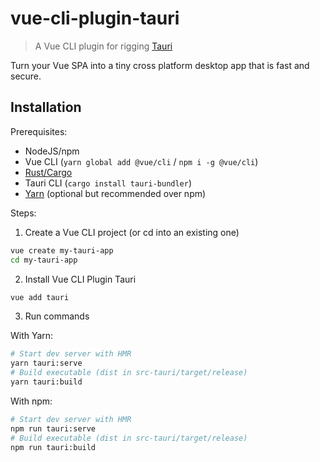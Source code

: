 # vue-cli-plugin-tauri

> A Vue CLI plugin for rigging [Tauri](https://github.com/tauri-apps/tauri)

Turn your Vue SPA into a tiny cross platform desktop app that is fast and secure.

## Installation

Prerequisites:

- NodeJS/npm
- Vue CLI (`yarn global add @vue/cli` / `npm i -g @vue/cli`)
- [Rust/Cargo](https://www.rust-lang.org/)
- Tauri CLI (`cargo install tauri-bundler`)
- [Yarn](https://yarnpkg.com/lang/en/) (optional but recommended over npm)

Steps:

1. Create a Vue CLI project (or cd into an existing one)

```bash
vue create my-tauri-app
cd my-tauri-app
```

2. Install Vue CLI Plugin Tauri

```bash
vue add tauri
```

3. Run commands

With Yarn:

```bash
# Start dev server with HMR
yarn tauri:serve
# Build executable (dist in src-tauri/target/release)
yarn tauri:build
```

With npm:

```bash
# Start dev server with HMR
npm run tauri:serve
# Build executable (dist in src-tauri/target/release)
npm run tauri:build
```
